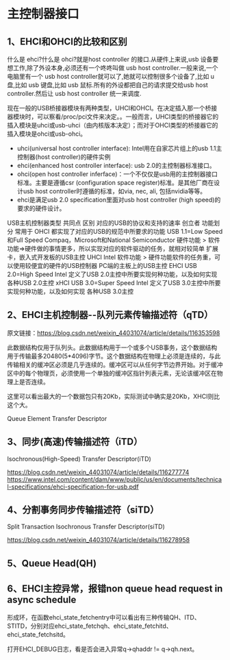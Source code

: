 # 主控制器接口

## 1、EHCI和OHCI的比较和区别
什么是 ehci?什么是 ohci?就是host controller 的接口.从硬件上来说,usb 设备要想工作,除了外设本身,必须还有一个咚咚叫做 usb host controller.一般来说,一个电脑里有一个 usb host controller就可以了,她就可以控制很多个设备了,比如 u 盘,比如 usb 键盘,比如 usb 鼠标.所有的外设都把自己的请求提交给usb host controller.然后让 usb host controller 统一来调度.

现在一般的USB桥接器模块有两种类型，UHCI和OHCI。在决定插入那一个桥接器模块时，可以察看/proc/pci文件来决定。。一般而言，UHCI类型的桥接器它的插入模块是uhci或usb-uhci（由内核版本决定）；而对于OHCI类型的桥接器它的插入模块是ohci或usb-ohci。

- uhci(universal host controller interface): Intel用在自家芯片组上的usb 1.1主控制器(host controller)的硬件实例
- ehci(enhanced host controller interface): usb 2.0的主控制器标准接口。
- ohci(open host controller inferface)：一个不仅仅是usb用的主控制器接口标准。主要是遵循csr (configuration space register)标准。是其他厂商在设计usb host controller时遵循的标准，如via, nec, ali, 包括nvidia等等。
- ehci是满足usb 2.0 specification里面对usb host controller (high speed)的要求的硬件设计。
 
USB主机控制器类型	共同点	区别
对应的USB的协议和支持的速率	创立者	功能划分	常用于
OHCI	都实现了对应的USB的规范中所要求的功能	USB 1.1=Low Speed和Full Speed	Compaq，Microsoft和National Semiconductor	硬件功能 > 软件功能⇒硬件做的事情更多，所以实现对应的软件驱动的任务，就相对较简单	扩展卡，嵌入式开发板的USB主控
UHCI	Intel	软件功能 > 硬件功能软件的任务重，可以使用较便宜的硬件的USB控制器	PC端的主板上的USB主控
EHCI	USB 2.0=High Speed	Intel	定义了USB 2.0主控中所要实现何种功能，以及如何实现	各种USB 2.0主控
xHCI	USB 3.0=Super Speed	Intel	定义了USB 3.0主控中所要实现何种功能，以及如何实现	各种USB 3.0主控

## 2、EHCI主机控制器--队列元素传输描述符（qTD）
原文链接：https://blog.csdn.net/weixin_44031074/article/details/116353598

此数据结构仅用于队列头。此数据结构用于一个或多个USB事务，这个数据结构用于传输最多20480(5*4096)字节。这个数据结构在物理上必须是连续的，与此传输相关的缓冲区必须是几乎连续的。缓冲区可以从任何字节边界开始。对于缓冲区中的每个物理页，必须使用一个单独的缓冲区指针列表元素，无论该缓冲区在物理上是否连续。

这里可以看出最大的一个数据包只有20Kb，实际测试中确实是20Kb，XHCI则比这个大。

Queue Element Transfer Descriptor

## 3、同步(高速)传输描述符（iTD）
Isochronous(High-Speed) Transfer Descriptor(iTD)

https://blog.csdn.net/weixin_44031074/article/details/116277774
https://www.intel.com/content/dam/www/public/us/en/documents/technical-specifications/ehci-specification-for-usb.pdf

## 4、分割事务同步传输描述符（siTD）
Split Transaction Isochronous Transfer Descriptor(siTD)

https://blog.csdn.net/weixin_44031074/article/details/116278958

## 5、Queue Head(QH)

## 6、EHCI主控异常，报错non queue head request in async schedule
形成环，在函数ehci_state_fetchentry中可以看出有三种传输QH、ITD、STITD，分别对应ehci_state_fetchqh、ehci_state_fetchitd、ehci_state_fetchsitd。

打开EHCI_DEBUG日志，看是否会进入异常q->qhaddr != q->qh.next。






